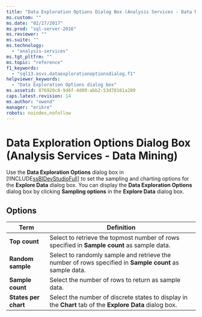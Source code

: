 ```yaml
---
title: "Data Exploration Options Dialog Box (Analysis Services - Data Mining) | Microsoft Docs"
ms.custom: ""
ms.date: "02/27/2017"
ms.prod: "sql-server-2016"
ms.reviewer: ""
ms.suite: ""
ms.technology: 
  - "analysis-services"
ms.tgt_pltfrm: ""
ms.topic: "reference"
f1_keywords: 
  - "sql13.asvs.dataexplorationoptionsdialog.f1"
helpviewer_keywords: 
  - "Data Exploration Options dialog box"
ms.assetid: 876920c8-9d6f-4d09-abb2-53d78161a289
caps.latest.revision: 14
ms.author: "owend"
manager: "erikre"
robots: noindex,nofollow
---
```

# Data Exploration Options Dialog Box (Analysis Services - Data Mining)
  Use the **Data Exploration Options** dialog box in [!INCLUDE[ssBIDevStudioFull](../a9notintoc/includes/ssbidevstudiofull-md.md)] to set the sampling and charting options for the **Explore Data** dialog box. You can display the **Data Exploration Options** dialog box by clicking **Sampling options** in the **Explore Data** dialog box.  
  
## Options  
  
|Term|Definition|  
|----------|----------------|  
|**Top count**|Select to retrieve the topmost number of rows specified in **Sample count** as sample data.|  
|**Random sample**|Select to randomly sample and retrieve the number of rows specified in **Sample count** as sample data.|  
|**Sample count**|Select the number of rows to return as sample data.|  
|**States per chart**|Select the number of discrete states to display in the **Chart** tab of the **Explore Data** dialog box.|  
  
  